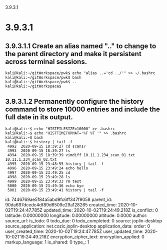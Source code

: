 3.9.3.1

# 3.9.3.1

## 3.9.3.1.1 Create an alias named ".." to change to the parent directory and make it persistent across terminal sessions.
```plaintext
kali@kali:~/gitWorkspace/pwk$ echo "alias ..='cd ../'" >> ~/.bashrc
kali@kali:~/gitWorkspace/pwk$ bash
kali@kali:~/gitWorkspace/pwk$ ..
kali@kali:~/gitWorkspace$
```

## 3.9.3.1.2 Permanently configure the history command to store 10000 entries and include the full date in its output.
```plaintext
kali@kali:~$ echo "HISTFILESIZE=10000" >> .bashrc
kali@kali:~$ echo "HISTTIMEFORMAT='%F %T '" >> .bashrc
kali@kali:~$ bash 
kali@kali:~$ history | tail -f
 4992  2020-09-15 18:39:27 cd scans/
 4993  2020-09-15 18:39:27 ls
 4994  2020-09-15 18:39:39 vimdiff 10.11.1.234_scan_01.txt 10.11.1.234_scan_02.txt 
 4995  2020-09-15 23:48:55 history | tail -f
 4996  2020-09-15 23:49:24 echo hello
 4997  2020-09-15 23:49:25 cd
 4998  2020-09-15 23:49:28 ls
 4999  2020-09-15 23:49:33 rm test
 5000  2020-09-15 23:49:36 echo bye
 5001  2020-09-15 23:49:41 history | tail -f

```

id: 7446769ae5f84a5abd9fc6ff347f9058
parent_id: 90da697dcedc4df89d6509e29a128265
created_time: 2020-10-02T19:24:47.785Z
updated_time: 2020-10-02T19:24:49.218Z
is_conflict: 0
latitude: 0.00000000
longitude: 0.00000000
altitude: 0.0000
author: 
source_url: 
is_todo: 0
todo_due: 0
todo_completed: 0
source: joplin-desktop
source_application: net.cozic.joplin-desktop
application_data: 
order: 0
user_created_time: 2020-10-02T19:24:47.785Z
user_updated_time: 2020-10-02T19:24:49.218Z
encryption_cipher_text: 
encryption_applied: 0
markup_language: 1
is_shared: 0
type_: 1